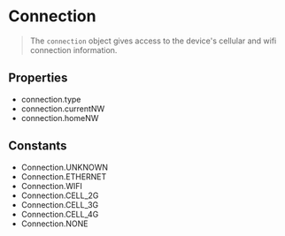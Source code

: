 Connection
==========

> The `connection` object gives access to the device's cellular and wifi connection information.

Properties
----------

- connection.type
- connection.currentNW
- connection.homeNW


Constants
---------

- Connection.UNKNOWN
- Connection.ETHERNET
- Connection.WIFI
- Connection.CELL_2G
- Connection.CELL_3G
- Connection.CELL_4G
- Connection.NONE

